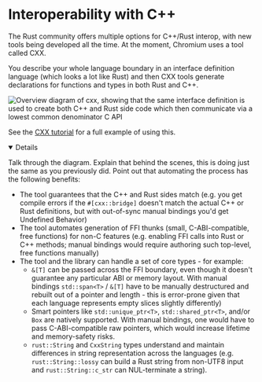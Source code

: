 # Interoperability with C++

The Rust community offers multiple options for C++/Rust interop, with new tools
being developed all the time. At the moment, Chromium uses a tool called CXX.

You describe your whole language boundary in an interface definition language
(which looks a lot like Rust) and then CXX tools generate declarations for
functions and types in both Rust and C++.

<img src="../android/interoperability/cpp/overview.svg" alt="Overview diagram of cxx, showing that the same interface definition is used to create both C++ and Rust side code which then communicate via a lowest common denominator C API">

See the [CXX tutorial][1] for a full example of using this.

[1]: https://cxx.rs/tutorial.html
[2]: https://cxx.rs/bindings.html

<details open='true'>

Talk through the diagram. Explain that behind the scenes, this is doing just the
same as you previously did. Point out that automating the process has the
following benefits:

- The tool guarantees that the C++ and Rust sides match (e.g. you get compile
  errors if the `#[cxx::bridge]` doesn't match the actual C++ or Rust
  definitions, but with out-of-sync manual bindings you'd get Undefined
  Behavior)
- The tool automates generation of FFI thunks (small, C-ABI-compatible, free
  functions) for non-C features (e.g. enabling FFI calls into Rust or C++
  methods; manual bindings would require authoring such top-level, free
  functions manually)
- The tool and the library can handle a set of core types - for example:
  - `&[T]` can be passed across the FFI boundary, even though it doesn't
    guarantee any particular ABI or memory layout. With manual bindings
    `std::span<T>` / `&[T]` have to be manually destructured and rebuilt out of
    a pointer and length - this is error-prone given that each language
    represents empty slices slightly differently)
  - Smart pointers like `std::unique_ptr<T>`, `std::shared_ptr<T>`, and/or `Box`
    are natively supported. With manual bindings, one would have to pass
    C-ABI-compatible raw pointers, which would increase lifetime and
    memory-safety risks.
  - `rust::String` and `CxxString` types understand and maintain differences in
    string representation across the languages (e.g. `rust::String::lossy` can
    build a Rust string from non-UTF8 input and `rust::String::c_str` can
    NUL-terminate a string).

</details>
